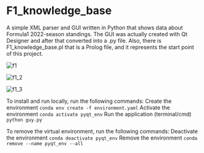 # F1_knowledge_base
A simple XML parser and GUI written in Python that shows data about Formula1 2022-season standings.
The GUI was actually created with Qt Designer and after that converted into a .py file.
Also, there is F1_knowledge_base.pl that is a Prolog file, and it represents the start point of this project. 

![f1](https://user-images.githubusercontent.com/62925188/231102998-737809e9-d86c-473c-a967-40b85da45268.jpg)


![f1_2](https://user-images.githubusercontent.com/62925188/231103031-3eb82cd0-0438-4acc-a653-1d7cafed2745.jpg)


![f1_3](https://user-images.githubusercontent.com/62925188/231103051-8bbace37-21e5-4169-a294-3f618eef783f.jpg)

To install and run locally, run the following commands:
Create the environment
```conda env create -f environment.yaml```
Activate the environment
```conda activate pyqt_env```
Run the application (terminal/cmd)
```python guy.py```

To remove the virtual environment, run the following commands:
Deactivate the environment
```conda deactivate pyqt_env```
Remove the environment
```conda remove --name pyqt_env --all```